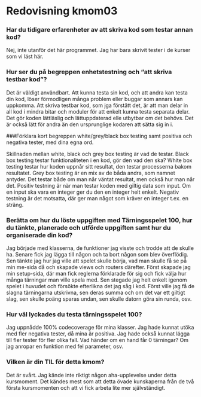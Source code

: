 ---
---
Redovisning kmom03
=========================

### Har du tidigare erfarenheter av att skriva kod som testar annan kod?

Nej, inte utanför det här programmet. Jag har bara skrivit tester i de kurser som vi läst här.

### Hur ser du på begreppen enhetstestning och “att skriva testbar kod”?

Det är väldigt användbart. Att kunna testa sin kod, och att andra kan testa din kod, löser förmodligen många problem eller buggar som annars kan uppkomma. Att skriva testbar kod, som jga förstått det, är att man delar in all kod i mindra bitar och moduler för att enkelt kunna testa separata delar. Det gör koden lättläslig och lättuppdaterad elle utbytbar om det behövs. Det är också lätt för andra än den ursprunglige kodaren att sätta sig in i.

###Förklara kort begreppen white/grey/black box testing samt positiva och negativa tester, med dina egna ord.

Skillnaden mellan white, black och grey box testing är vad de testar. Black box testing testar funktionaliteten i en kod, gör den vad den ska? White box testing testar hur koden uppnår sitt resultat, den testar processerna bakom resultatet. Grey box testing är en mix av de båda andra, som namnet antyder. Det testar både om man når väntat resultat, men också hur man når det.
Positiv testning är när man testar koden med giltig data som input. Om en input ska vara en integer ger du den en integer helt enkelt. Negativ testning är det motsatta, där ger man något som kräver en integer t.ex. en sträng.

### Berätta om hur du löste uppgiften med Tärningsspelet 100, hur du tänkte, planerade och utförde uppgiften samt hur du organiserade din kod?

Jag började med klasserna, de funktioner jag visste och trodde att de skulle ha. Senare fick jag lägga till någon och ta bort någon som blev överflödig. Sen tänkte jag hur jag ville att spelet skulle börja, vad man skulle få se på min me-sida då och skapade views och routers därefter. Först skapade jag min setup-sida, där man fick reglerna förklarade för sig och fick välja hur många tärningar man ville spela med. Sen stegade jag helt enkelt igenom spelet i huvudet och försökte efterlikna det jag såg i kod. Först ville jag få de slagna tärningarna utskrivna, sen deras summa och om det var ett giltigt slag, sen skulle poäng sparas undan, sen skulle datorn göra sin runda, osv. 

### Hur väl lyckades du testa tärningsspelet 100?

Jag uppnådde 100% codecoverage för mina klasser. Jag hade kunnat utöka med fler negativa tester, då mina är positiva. Jag hade också kunnat lägga till fler tester för fler olika fall. Vad händer om en hand får 0 tärningar? Om jag anropar en funktion med fel parameter, osv.

### Vilken är din TIL för detta kmom?

Det är svårt. Jag kände inte riktigt någon aha-upplevelse under detta kursmoment. Det kändes mest som att detta övade kunskaperna från de två första kursmomenten och att vi fick arbeta lite mer självständigt.
